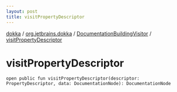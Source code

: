 ```yaml
---
layout: post
title: visitPropertyDescriptor
---
```

[dokka](../../index.md) / [org.jetbrains.dokka](../index.md) / [DocumentationBuildingVisitor](index.md) / [visitPropertyDescriptor](visitPropertyDescriptor.md)

# visitPropertyDescriptor

```
open public fun visitPropertyDescriptor(descriptor: PropertyDescriptor, data: DocumentationNode): DocumentationNode
```
